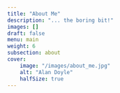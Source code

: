 ```yaml
---
title: "About Me"
description: "... the boring bit!"
images: []
draft: false
menu: main
weight: 6
subsection: about
cover:
    image: "/images/about_me.jpg"
    alt: "Alan Doyle"
    halfSize: true
---
```

